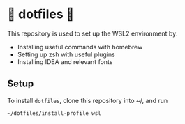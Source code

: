 # 🌈 dotfiles 🌈

This repository is used to set up the WSL2 environment by:
* Installing useful commands with homebrew
* Setting up zsh with useful plugins
* Installing IDEA and relevant fonts

## Setup

To install `dotfiles`, clone this repository into ~/, and run

```
~/dotfiles/install-profile wsl
```